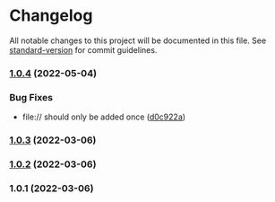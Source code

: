 # Changelog

All notable changes to this project will be documented in this file. See [standard-version](https://github.com/conventional-changelog/standard-version) for commit guidelines.

### [1.0.4](https://github.com/TonyDeplanque/strapi-plugin-migrations/compare/v1.0.3...v1.0.4) (2022-05-04)


### Bug Fixes

* file:// should only be added once ([d0c922a](https://github.com/TonyDeplanque/strapi-plugin-migrations/commit/d0c922ae4f60550e96210dc5f8716e3e3efac9cf))

### [1.0.3](https://github.com/TonyDeplanque/strapi-plugin-migrations/compare/v1.0.2...v1.0.3) (2022-03-06)

### [1.0.2](https://github.com/TonyDeplanque/strapi-plugin-migrations/compare/v1.0.1...v1.0.2) (2022-03-06)

### 1.0.1 (2022-03-06)
